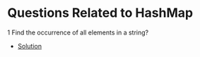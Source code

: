 # Questions Related to HashMap
1 Find the occurrence of all elements in a string?
- [Solution](MainOne.java)